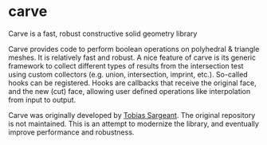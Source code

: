# carve
Carve is a fast, robust constructive solid geometry library

Carve provides code to perform boolean operations on polyhedral & triangle meshes.
It is relatively fast and robust. A nice feature of carve is its generic framework to 
collect different types of results from the intersection test using custom collectors 
(e.g. union, intersection, imprint, etc.).
So-called hooks can be registered. Hooks are callbacks that receive the original face, and the new (cut) face, allowing user
defined operations like interpolation from input to output.

Carve was originally developed by [Tobias Sargeant](https://github.com/folded/carve). The original repository is not maintained.
This is an attempt to modernize the library, and eventually improve performance and robustness.
